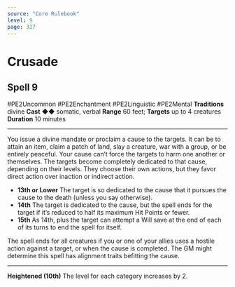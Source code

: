 ```yaml
---
source: "Core Rulebook"
level: 9
page: 327
---
```


# Crusade
## Spell 9
#PE2Uncommon #PE2Enchantment #PE2Linguistic #PE2Mental 
**Traditions** divine
**Cast** ◆◆ somatic, verbal
**Range** 60 feet; **Targets** up to 4 creatures
**Duration** 10 minutes

-----
You issue a divine mandate or proclaim a cause to the targets. It can be to attain an item, claim a patch of land, slay a creature, war with a group, or be entirely peaceful. Your cause can’t force the targets to harm one another or themselves. The targets become completely dedicated to that cause, depending on their levels. They choose their own actions, but they favor direct action over inaction or indirect action.
- **13th or Lower** The target is so dedicated to the cause that it pursues the cause to the death (unless you say otherwise).
- **14th** The target is dedicated to the cause, but the spell ends for the target if it’s reduced to half its maximum Hit Points or fewer.    
- **15th** As 14th, plus the target can attempt a Will save at the end of each of its turns to end the spell for itself. 

The spell ends for all creatures if you or one of your allies uses a hostile action against a target, or when the cause is completed. The GM might determine this spell has alignment traits befitting the cause.  

---
**Heightened (10th)** The level for each category increases by 2.